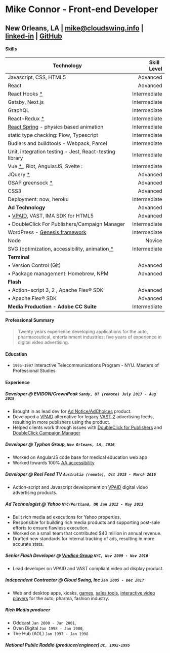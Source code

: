 # Mike Connor -  Front-end Developer


## New Orleans, LA | [mike@cloudswing.info][mailto] |  [linked-in][linkedinURL] | [GitHub][github-link]

#### Skills

| Technology                  | &nbsp; Skill &nbsp; Level |
| --------------------------- | --------------------------:|
| Javascript, CSS, HTML5                   |  Advanced|
| React                           |  Advanced
| React Hooks [ * ][hooks-demo]    |  Intermediate |
| Gatsby, Next.js     |  Intermediate |
| GraphQL                         |  Intermediate |
| React-Redux  [ * ][redux-demo]                         |  Intermediate |
| [React Spring][spring] - physics based animation  |  Intermediate |
| static type checking: Flow, Typescript        |  Intermediate
| Budlers and buildtools - Webpack, Parcel |  Intermediate
| Unit, integration testing -  Jest, React-testing library       |  Intermediate |
| Vue [ * ][vue-wattage-demo], Riot, AngularJS, Svelte  :    |  Intermediate
| JQuery [ * ][jquery-gallery-demo]                    | Advanced
| GSAP greensock [ * ][fizzbuzz-demo]                  | Advanced
| CSS3                                     |  Advanced
| Deployment: now, heroku  |  Intermediate
| **Ad Technology**  |  Advanced
| • [VPAID][vpaid], VAST, IMA SDK for HTML5     |  Advanced
| • DoubleClick For Publishers/Campaign Manager          | Intermediate
| WordPress - [Genesis framework][genesis]     | Intermediate
| Node                                          |  Novice |
| SVG (optimization, accessibility, animation[ * ][svg-bm-demo] |  Intermediate
| **Terminal**|
| • Version Control (Git)                       | Advanced
| • Package management: Homebrew, NPM           |  Advanced
| **Flash**
| • Action-script 3, 2 , Apache Flex® SDK         | Advanced
| • Apache Flex® SDK                               | Advanced
| **Media Production - Adobe CC Suite**         | Intermediate

#### Professional Summary

> Twenty years experience developing applications for the auto, pharmaceutical,
entertainment industries; five years of experience in digital video advertising.

#### Education

- `1995-1997` Interactive Telecommunications Program - NYU. Masters of Professional Studies

#### Experience

##### Developer @ EVIDON/CrownPeak `Sandy, UT (remote) July 2017 - Aug 2019`

- Brought in as lead dev for [Ad Notice/AdChoices][adchoices] product.
- Developed a [VPAID][vpaid] alternative for legacy [VAST 2][vast2] advertising feeds, resulting in more publishers using the product.
- Helped clients work through issues with [DoubleClick for Publishers][dfp] and [DoubleClick Campaign Manager][dcm]

##### Developer @ Typhon Group, `New Orleans, LA, 2016`

- Worked on AngularJS code base for medical education web app
- Worked towards 100% [AA accessibility][aria]

##### Developer @ Reel Feed TV `Australia (remote), Oct 2015 - March 2016`

- Action-script and Javascript development on [VPAID][vpaid] digital video advertising products.

##### Ad Technologist @ Yahoo `NYC/Portland, OR Jan 2012 - May 2013`

- Built rich media ad executions for Yahoo properties.
- Responsible for building rich media products and supporting post-sale efforts to ensure flawless execution.
- Worked on a small team that contributed $40 million in annual revenue.
- Drafted new standards for internal tracking of ads, resulting in more accurate stats.

##### Senior Flash Developer @ [Vindico Group][vindico] `NYC, Nov 2009 - Nov 2010`

- Lead developer on VPAID and VAST compliant video ad display product.

##### Independent Contractor @ Cloud Swing, Inc `Jan 2005 - Dec 2017`

- Web and desktop apps, kiosks, [games][elauder-demo], [sales tools][hyundai-demo], [interactive video players][pharma-demo] for the auto, pharma, fashion industry.

##### Rich Media producer

- Oddcast `Jan 2000 - Jan 2001`, 
- Oven Digital `Jan 1998 - Jan 2000`,
- The Hub (AOL) `Jan 1997 - Jan 1998`

##### National Public Raddio (producer/engineer) `DC, 1992-1995`


[project-archive]: http://portfolio.rocketnumber9.org/
[dfp]: https://www.google.com/intl/en/doubleclick/publishers/welcome/
[dcm]: https://www.doubleclickbygoogle.com/solutions/digital-marketing/campaign-manager/

[linkedinURL]: https://www.linkedin.com/in/michaelgconnor
[hyundai-demo]: http://rocketnumber9.org/developer/touchscreen-kiosk-hyunda/ "Hyundai sales tool"
[hyundai-demo-photos]: https://www.flickr.com/photos/rocketnumber9/sets/72157610613514303/show/
<!-- [kia]: http://rocketnumber9.org/client/optima/optima.html "Auto App" -->
[peas]: http://i.imgur.com/44Q9cMXs.jpg

<!-- client -->
[thup-games]: http://thup.com/
[vindico]: https://vindico.com/
[vpaid]: https://www.iab.com/guidelines/digital-video-player-ad-interface-definition-vpaid-2-0/
[Yahoo-ctv]: https://smarttv.yahoo.com/
<!-- [zitgame]: http://i.imgur.com/vRHv0Igt.jpg "Face Book Game" -->
[pharmaAppTumblr]: http://68.media.tumblr.com/tumblr_lnnyjzj10N1qh4spho1_1280.jpg
[pharma-demo]: http://rocketnumber9.org/developer/as3-interactive-video/ "Pharmaceutical App"
[rocket9Dev]: http://rocketnumber9.org/developer/
<!-- flash -->
[FlashArchive1]: https://www.flickr.com/photos/rocketnumber9/albums/72157617091593886

[elauder-demo]: http://rocketnumber9.org/sample/esteelauder/ "Estée Lauder"
[eyeblaster-stetchybanner]: http://rocketnumber9.org/client/eyeblaster/stretchableBanner/
[eyeblaster-skyscraper]: http://rocketnumber9.org/client/eyeblaster/stetchableSkyscraper/
[eyeblaster-videomixer]: http://rocketnumber9.org/client/eyeblaster/videomixer/
<!-- [digvideo]: http://rocketnumber9.org/client/dig.htm -->
[contact]: http://rocketnumber9.org/contact/
[github-link]: https://github.com/mconnor
[genesis]: http://www.studiopress.com/faqs/
[gssp]: https://greensock.com/gsap
[brew]: http://brew.sh/
[ng-material]: https://material.angularjs.org
<!-- [tikun]: http://www.tikun.stateu.org/ -->
<!-- [doucette]: http://chiefdoucette.com/ -->
[githubpic]: ./images/GitHub-Mark-32px.png "Git Hub"
[es6logo]: ./images/es6.svg "ES6"
[vuelogo]: ./images/vue-small.png "Vue.js"
[reactlogo]: ./images/react2.png "React.js"
[uibootstrap]: https://angular-ui.github.io/bootstrap/
[webpack]:http://webpack.github.io/
[babel]:http://babeljs.io/
[vue]:https://vuejs.org/
[pgpkey]:https://twitter.com/cloud_swing/status/842115087632605186
[aurelia]:http://aurelia.io/
[riot]:http://riotjs.com/
[vue-wattage-demo]: https://mconnor.github.io/vue-wattage-calculator/ "Vue wattage calculator"

[aria]:https://developer.mozilla.org/en-US/docs/Web/Accessibility/ARIA
[brew]: https://brew.sh/
[d3]: https://d3js.org/
[codepen]: https://codepen.io/cloudswing
[adchoices]: https://crownpeak.com/products/consent-solutions/ad-notice
[svg-bm-demo]: http://rocketnumber9.org/codesamples/grunticon/ "svg animation"
[jquery-gallery-demo]: https://mconnor.github.io/responsive-gallery/ "responsive photo gallery"
[canvas-balls]: http://rocketnumber9.org/test/animation01/box2dCanvas/game.html "bouncing balls"
<!-- [fizzbuzz-demo]: http://rocketnumber9.org/test/jschallenges/fizzBuzz/fizzbuzz.html "greensock animation" -->
[fizzbuzz-demo]: http://mconnor.github.io/FizzBuzzDeluxe/
[imasdk]: https://developers.google.com/interactive-media-ads/docs/sdks/html5/ "Google IMA SDK for HTML5 V3"
[imaforum]: https://groups.google.com/forum/#!forum/ima-sdk "Google Interactive Media Ads SDK Technical Forum"
[next-js]: https://nextjs.org/ "Next JS"
[flow]: https://flow.org/en/
[typescript]: https://www.typescriptlang.org
[hooks]: https://reactjs.org/docs/hooks-intro.html
[spring]: https://www.react-spring.io

[mailto]:  mailto:mike.connor2020@protonmail.com?cc=mike@cloudswing.info&subject=Hi!&body=Hello%2C%20Mike.%0D%0A
[vast2]: https://www.iab.com/guidelines/digital-video-ad-serving-template-vast-2-0/
<!-- [ah]: https://annunciationhouse.org -->
[hooks-demo]: https://hooks-wine-store.mconnor.now.sh/
[redux-demo]: https://github.com/mconnor/redux-test
